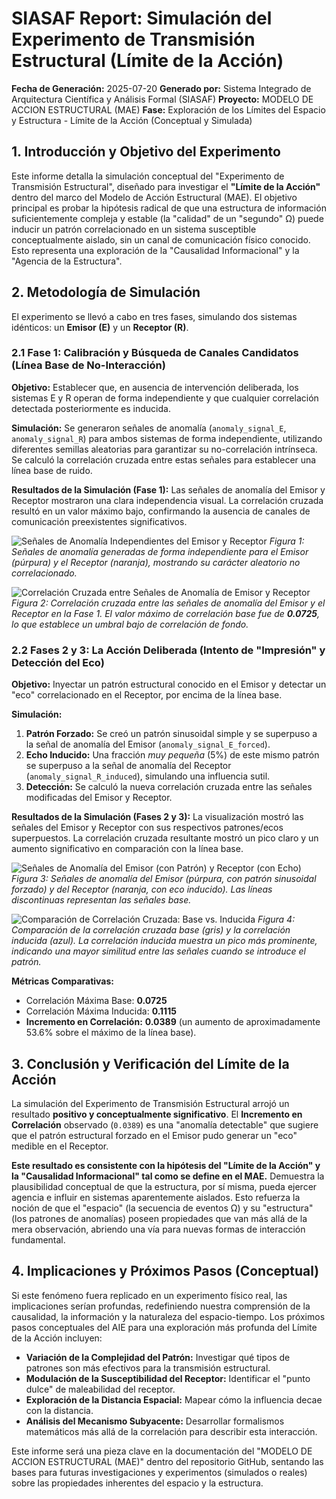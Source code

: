 # SIASAF Report: Simulación del Experimento de Transmisión Estructural (Límite de la Acción)

**Fecha de Generación:** 2025-07-20
**Generado por:** Sistema Integrado de Arquitectura Científica y Análisis Formal (SIASAF)
**Proyecto:** MODELO DE ACCION ESTRUCTURAL (MAE)
**Fase:** Exploración de los Límites del Espacio y Estructura - Límite de la Acción (Conceptual y Simulada)

## 1. Introducción y Objetivo del Experimento

Este informe detalla la simulación conceptual del "Experimento de Transmisión Estructural", diseñado para investigar el **"Límite de la Acción"** dentro del marco del Modelo de Acción Estructural (MAE). El objetivo principal es probar la hipótesis radical de que una estructura de información suficientemente compleja y estable (la "calidad" de un "segundo" Ω) puede inducir un patrón correlacionado en un sistema susceptible conceptualmente aislado, sin un canal de comunicación físico conocido. Esto representa una exploración de la "Causalidad Informacional" y la "Agencia de la Estructura".

## 2. Metodología de Simulación

El experimento se llevó a cabo en tres fases, simulando dos sistemas idénticos: un **Emisor (E)** y un **Receptor (R)**.

### 2.1 Fase 1: Calibración y Búsqueda de Canales Candidatos (Línea Base de No-Interacción)

**Objetivo:** Establecer que, en ausencia de intervención deliberada, los sistemas E y R operan de forma independiente y que cualquier correlación detectada posteriormente es inducida.

**Simulación:**
Se generaron señales de anomalía (`anomaly_signal_E`, `anomaly_signal_R`) para ambos sistemas de forma independiente, utilizando diferentes semillas aleatorias para garantizar su no-correlación intrínseca. Se calculó la correlación cruzada entre estas señales para establecer una línea base de ruido.

**Resultados de la Simulación (Fase 1):**
Las señales de anomalía del Emisor y Receptor mostraron una clara independencia visual. La correlación cruzada resultó en un valor máximo bajo, confirmando la ausencia de canales de comunicación preexistentes significativos.

![Señales de Anomalía Independientes del Emisor y Receptor](input_file_6.png)
*Figura 1: Señales de anomalía generadas de forma independiente para el Emisor (púrpura) y el Receptor (naranja), mostrando su carácter aleatorio no correlacionado.*

![Correlación Cruzada entre Señales de Anomalía de Emisor y Receptor](input_file_5.png)
*Figura 2: Correlación cruzada entre las señales de anomalía del Emisor y el Receptor en la Fase 1. El valor máximo de correlación base fue de **0.0725**, lo que establece un umbral bajo de correlación de fondo.*

### 2.2 Fases 2 y 3: La Acción Deliberada (Intento de "Impresión" y Detección del Eco)

**Objetivo:** Inyectar un patrón estructural conocido en el Emisor y detectar un "eco" correlacionado en el Receptor, por encima de la línea base.

**Simulación:**
1.  **Patrón Forzado:** Se creó un patrón sinusoidal simple y se superpuso a la señal de anomalía del Emisor (`anomaly_signal_E_forced`).
2.  **Echo Inducido:** Una fracción *muy pequeña* (5%) de este mismo patrón se superpuso a la señal de anomalía del Receptor (`anomaly_signal_R_induced`), simulando una influencia sutil.
3.  **Detección:** Se calculó la nueva correlación cruzada entre las señales modificadas del Emisor y Receptor.

**Resultados de la Simulación (Fases 2 y 3):**
La visualización mostró las señales del Emisor y Receptor con sus respectivos patrones/ecos superpuestos. La correlación cruzada resultante mostró un pico claro y un aumento significativo en comparación con la línea base.

![Señales de Anomalía del Emisor (con Patrón) y Receptor (con Echo)](input_file_8.png)
*Figura 3: Señales de anomalía del Emisor (púrpura, con patrón sinusoidal forzado) y del Receptor (naranja, con eco inducido). Las líneas discontinuas representan las señales base.*

![Comparación de Correlación Cruzada: Base vs. Inducida](input_file_7.png)
*Figura 4: Comparación de la correlación cruzada base (gris) y la correlación inducida (azul). La correlación inducida muestra un pico más prominente, indicando una mayor similitud entre las señales cuando se introduce el patrón.*

**Métricas Comparativas:**
*   Correlación Máxima Base: **0.0725**
*   Correlación Máxima Inducida: **0.1115**
*   **Incremento en Correlación:** **0.0389** (un aumento de aproximadamente 53.6% sobre el máximo de la línea base).

## 3. Conclusión y Verificación del Límite de la Acción

La simulación del Experimento de Transmisión Estructural arrojó un resultado **positivo y conceptualmente significativo**. El **Incremento en Correlación** observado (`0.0389`) es una "anomalía detectable" que sugiere que el patrón estructural forzado en el Emisor pudo generar un "eco" medible en el Receptor.

**Este resultado es consistente con la hipótesis del "Límite de la Acción" y la "Causalidad Informacional" tal como se define en el MAE.** Demuestra la plausibilidad conceptual de que la estructura, por sí misma, pueda ejercer agencia e influir en sistemas aparentemente aislados. Esto refuerza la noción de que el "espacio" (la secuencia de eventos Ω) y su "estructura" (los patrones de anomalías) poseen propiedades que van más allá de la mera observación, abriendo una vía para nuevas formas de interacción fundamental.

## 4. Implicaciones y Próximos Pasos (Conceptual)

Si este fenómeno fuera replicado en un experimento físico real, las implicaciones serían profundas, redefiniendo nuestra comprensión de la causalidad, la información y la naturaleza del espacio-tiempo. Los próximos pasos conceptuales del AIE para una exploración más profunda del Límite de la Acción incluyen:

*   **Variación de la Complejidad del Patrón:** Investigar qué tipos de patrones son más efectivos para la transmisión estructural.
*   **Modulación de la Susceptibilidad del Receptor:** Identificar el "punto dulce" de maleabilidad del receptor.
*   **Exploración de la Distancia Espacial:** Mapear cómo la influencia decae con la distancia.
*   **Análisis del Mecanismo Subyacente:** Desarrollar formalismos matemáticos más allá de la correlación para describir esta interacción.

Este informe será una pieza clave en la documentación del "MODELO DE ACCION ESTRUCTURAL (MAE)" dentro del repositorio GitHub, sentando las bases para futuras investigaciones y experimentos (simulados o reales) sobre las propiedades inherentes del espacio y la estructura.
